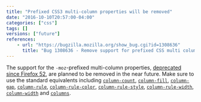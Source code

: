 ```yaml
---
title: "Prefixed CSS3 multi-column properties will be removed"
date: "2016-10-10T20:57:00-04:00"
categories: ["css"]
tags: []
versions: ["future"]
references:
    - url: "https://bugzilla.mozilla.org/show_bug.cgi?id=1308636"
      title: "Bug 1308636 - Remove support for prefixed CSS multi column properties by removing aliases for these prefixed properties in nsCSSPropAliasList.h and property_database.js"
---
```

The support for the `-moz`-prefixed multi-column properties, [deprecated since Firefox 52](https://www.fxsitecompat.com/en-CA/docs/2016/css3-multi-column-properties-have-been-unprefixed/), are planned to be removed in the near future. Make sure to use the standard equivalents including [`column-count`](https://developer.mozilla.org/en-US/docs/Web/CSS/column-count), [`column-fill`](https://developer.mozilla.org/en-US/docs/Web/CSS/column-fill), [`column-gap`](https://developer.mozilla.org/en-US/docs/Web/CSS/column-gap), [`column-rule`](https://developer.mozilla.org/en-US/docs/Web/CSS/column-rule), [`column-rule-color`](https://developer.mozilla.org/en-US/docs/Web/CSS/column-rule-color), [`column-rule-style`](https://developer.mozilla.org/en-US/docs/Web/CSS/column-rule-style), [`column-rule-width`](https://developer.mozilla.org/en-US/docs/Web/CSS/column-rule-width), [`column-width`](https://developer.mozilla.org/en-US/docs/Web/CSS/column-width) and [`columns`](https://developer.mozilla.org/en-US/docs/Web/CSS/columns).

